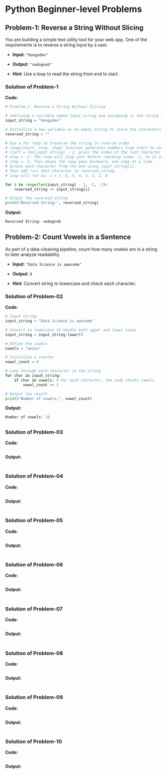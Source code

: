 # Python Beginner-level Problems

## Problem-1: Reverse a String Without Slicing
You are building a simple text utility tool for your web app. 
    One of the requirements is to reverse a string input by a user.

-   **Input**: `"bongodev"`
    
-   **Output**: `"vedognob"`
    
-   **Hint**: Use a loop to read the string from end to start.

### Solution of Problem-1
**Code:**
```python
# Problem-1: Reverse a String Without Slicing

# Idefining a variable named input_string and assigning it the string "bongodev"
input_string = "bongodev"

# Initialize a new variable as an empty string to store the characters in reverse order.
reversed_string = ""

# Use a for loop to traverse the string in reverse order
# range(start, stop, step) function generates numbers from start to stop (exclusive), moving by step.
# start = len(input_string) - 1: gives the index of the last character and for "bongodev" (has 8 characters), this is 7.
# stop = -1: The loop will stop just before reaching index -1, so it includes index 0.
# step = -1: This means the loop goes backward, one step at a time.
# Access each character from the end using input_string[i].
# Then add (+=) that character to reversed_string.
# loop will run as: i = 7, 6, 5, 4, 3, 2, 1, 0

for i in range(len(input_string) - 1, -1, -1):
    reversed_string += input_string[i]

# Output the reversed string
print("Reversed String:", reversed_string)
```

**Output:**
```python
Reversed String: vedognob
```

## Problem-2: Count Vowels in a Sentence

As part of a data-cleaning pipeline, count how many vowels are in a string to later analyze readability.

-   **Input**: `"Data Science is awesome"`
    
-   **Output**: `9`
    
-   **Hint**: Convert string to lowercase and check each character.

### Solution of Problem-02
**Code:**
```python
# Input string
input_string = "Data Science is awesome"

# Convert to lowercase to handle both upper and lower cases
input_string = input_string.lower()

# Define the vowels
vowels = "aeiou"

# Initialize a counter
vowel_count = 0

# Loop through each character in the string
for char in input_string:
    if char in vowels: # For each character, the code checks vowels
        vowel_count += 1

# Output the result
print("Number of vowels:", vowel_count)
```

**Output:**
```python
Number of vowels: 10
```

## 

### Solution of Problem-03
**Code:**
```python

```

**Output:**
```python

```

## 

### Solution of Problem-04
**Code:**
```python

```

**Output:**
```python

```

## 

### Solution of Problem-05
**Code:**
```python

```

**Output:**
```python

```

## 

### Solution of Problem-06
**Code:**
```python

```

**Output:**
```python

```

## 

### Solution of Problem-07
**Code:**
```python

```

**Output:**
```python

```

## 

### Solution of Problem-08
**Code:**
```python

```

**Output:**
```python

```

## 

### Solution of Problem-09
**Code:**
```python

```

**Output:**
```python

```

## 

### Solution of Problem-10
**Code:**
```python

```

**Output:**
```python

```